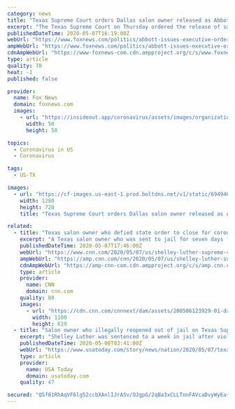 ```yaml
---
category: news
title: "Texas Supreme Court orders Dallas salon owner released as Abbott bans jailing citizens for lockdown violations"
excerpt: "The Texas Supreme Court on Thursday ordered the release of salon owner Shelley Luther, who was jailed for opening in violation of the state's rules, as Gov. Greg Abbott issued an executive order retroactively eliminating jail time as a consequence for violating the state's coronavirus restrictions."
publishedDateTime: 2020-05-07T16:19:00Z
webUrl: "https://www.foxnews.com/politics/abbott-issues-executive-order-eliminating-jail-as-punishment-for-violating-coronavirus-restrictions"
ampWebUrl: "https://www.foxnews.com/politics/abbott-issues-executive-order-eliminating-jail-as-punishment-for-violating-coronavirus-restrictions.amp"
cdnAmpWebUrl: "https://www-foxnews-com.cdn.ampproject.org/c/s/www.foxnews.com/politics/abbott-issues-executive-order-eliminating-jail-as-punishment-for-violating-coronavirus-restrictions.amp"
type: article
quality: 70
heat: -1
published: false

provider:
  name: Fox News
  domain: foxnews.com
  images:
    - url: "https://insideout.app/coronavirus/assets/images/organizations/foxnews.com-50x50.jpg"
      width: 50
      height: 50

topics:
  - Coronavirus in US
  - Coronavirus

tags:
  - US-TX

images:
  - url: "https://cf-images.us-east-1.prod.boltdns.net/v1/static/694940094001/a6aae9ad-e7d4-4ce4-b49a-40d19d89a240/4b64dbc1-003d-450a-8548-7d76fc27b130/1280x720/match/image.jpg"
    width: 1280
    height: 720
    title: "Texas Supreme Court orders Dallas salon owner released as Abbott bans jailing citizens for lockdown violations"

related:
  - title: "Texas salon owner who defied state order to close for coronavirus will be released from jail, court rules"
    excerpt: "A Texas salon owner who was sent to jail for seven days for violating the state's stay-at-home order during Covid-19 will be released, the Supreme Court of Texas ruled Thursday."
    publishedDateTime: 2020-05-07T17:46:00Z
    webUrl: "https://www.cnn.com/2020/05/07/us/shelley-luther-supreme-court-jail-release-trnd/index.html"
    ampWebUrl: "https://amp.cnn.com/cnn/2020/05/07/us/shelley-luther-supreme-court-jail-release-trnd/index.html"
    cdnAmpWebUrl: "https://amp-cnn-com.cdn.ampproject.org/c/s/amp.cnn.com/cnn/2020/05/07/us/shelley-luther-supreme-court-jail-release-trnd/index.html"
    type: article
    provider:
      name: CNN
      domain: cnn.com
    quality: 88
    images:
      - url: "https://cdn.cnn.com/cnnnext/dam/assets/200506123929-01-dallas-salon-owner-reopen-super-tease.jpg"
        width: 1100
        height: 619
  - title: "Salon owner who illegally reopened out of jail on Texas Supreme Court’s order"
    excerpt: "Shelley Luther was sentenced to a week in jail after violating an order to close her salon. The Texas Supreme Court ordered her release."
    publishedDateTime: 2020-05-08T03:41:00Z
    webUrl: "https://www.usatoday.com/story/news/nation/2020/05/07/texas-gov-greg-abbott-jailing-salon-owner-shelley-luther-too-far/3087849001/"
    type: article
    provider:
      name: USA Today
      domain: usatoday.com
    quality: 47

secured: "QSf81RhAqVF6lg52ccbXAnlIJrASv/OJgpG/2qBa3xCLLTnnFAVcaDvyWyEa+x0OWR3TX+gI6rWBWB6cylXmoRjA38XtY5EqAHQe9ufPQmW/gcnlfa9kE8qAcAjNejBzsfcv64TWMRqC2bGEh0zSs4nAzeYCoTG//lbIVw5XynH0xfnCPHtGTAdS8GJauaBSMA2K/2wZ6CaFYZldoHRh+3Dkuv0oqStqibPHzg5Js0rhinvRhjITxU74FRIVdG31gsv0yCiV3GNWvUV33bEn5tYTk+Ku4zc/VLf8vHpmm4mE3csVjW7agLQEpS5c8L+7;uvTLvOwOmL/iRt5smX+CNw=="
---
```



